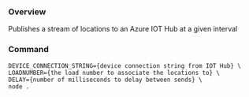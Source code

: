 ### Overview
Publishes a stream of locations to an Azure IOT Hub at a given interval

### Command
```
DEVICE_CONNECTION_STRING={device connection string from IOT Hub} \
LOADNUMBER={the load number to associate the locations to} \
DELAY={number of milliseconds to delay between sends} \
node .
```
